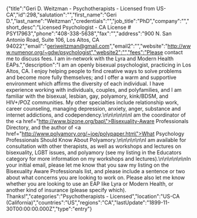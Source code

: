 {"title":"Geri D. Weitzman - Psychotherapists - Licensed from US-CA","id":298,"salutation":"","first_name":"Geri D.","last_name":"Weitzman","credentials":"","job_title":"PhD","company":"","short_desc":"Licensed Psychologist - CA License # PSY17963","phone":"408-338-5638","fax":"","address":"900 N. San Antonio Road, Suite 106, Los Altos, CA 94022","email":"geriweitzman@gmail.com","email2":"","website":"http://www.numenor.org/~gdw/psychologist","website2":"","fees":"Please contact me to discuss fees. I am in-network with the Lyra and Modern Health EAPs.","description":"I am an openly bisexual psychologist, practicing in Los Altos, CA. I enjoy helping people to find creative ways to solve problems and become more fully themselves; and I offer a warm and supportive environment which affirms the diversity of each individual. I have experience working with individuals, couples, and polyfamilies, and I am familiar with the bisexual, lesbian, gay, polyamory, kink/BDSM, and HIV+/POZ communities. My other specialties include relationship work, career counseling, managing depression, anxiety, anger, substance and internet addictions, and codependency.\n\n\n\n\n\nI am the coordinator of the <a href=\"http://www.bizone.org/bap\">Bisexuality-Aware Professionals Directory</a>, and the author of <a href=\"http://www.polyamory.org/~joe/polypaper.htm\">What Psychology Professionals Should Know About Polyamory</a>.\n\n\n\n\n\nI am available for consultation with other therapists, as well as workshops and lectures on bisexuality, LGBT issues, and polyamory (see my listing in the Educators category for more information on my workshops and lectures).\n\n\n\n\n\nIn your initial email, please let me know that you saw my listing on the Bisexuality Aware Professionals list, and please include a sentence or two about what concerns you are looking to work on. Please also let me know whether you are looking to use an EAP like Lyra or Modern Health, or another kind of insurance (please specify which). Thanks!","categories":"Psychotherapists - Licensed","location":"US-CA (California)","countries":"US","regions":"CA","lastUpdate":"1899-11-30T00:00:00.000Z","type":"entry"}
